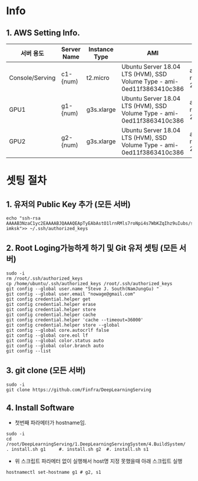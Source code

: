 # Info
## 1. AWS Setting Info.
|서버 용도          |Server Name|Instance Type|AMI                                                                   |Zone           |EBS |Security Gupoup  |
|---------------|-----------|-------------|----------------------------------------------------------------------|---------------|----|-----------------|
|Console/Serving|c1-{num)   |t2.micro     |Ubuntu Server 18.04 LTS (HVM), SSD Volume Type - ami-0ed11f3863410c386|ap-northeast-2c|30G |GPU_SecurityGroup|
|GPU1           |g1-{num)   |g3s.xlarge   |Ubuntu Server 18.04 LTS (HVM), SSD Volume Type - ami-0ed11f3863410c386|ap-northeast-2c|30G |GPU_SecurityGroup|
|GPU2           |g2-{num)   |g3s.xlarge   |Ubuntu Server 18.04 LTS (HVM), SSD Volume Type - ami-0ed11f3863410c386|ap-northeast-2c|30G |GPU_SecurityGroup|


# 셋팅 절차
## 1. 유저의 Public Key 추가 (모든 서버)
```
echo "ssh-rsa AAAAB3NzaC1yc2EAAAABJQAAAQEApTyEAbAstO1lrnRMls7roNpi4s7WbKZqIhz9uIubs/sJGqwruRLsJC4VoVfgLVTXO5WWJ6xIQ0MXpz+Xdx2VliPyFDVMMg0H9MyNjFpN+xgd7HwKM5AxOLc2Z6iJGV4NmFIGdvldI8B7xPae1L3jQn7cdoBkF3MNWV31BcITLUgd5hwXTgQ4pHx+xEIq6pmoSkZMCAcTUr1eECWzyPGy3b35bjXONxysRmvu9eo69HhtqhSBBrAhmsO6ITOqoBorbFw7o5ZP5W5/YGM3zYiYgepl+Bd3GYKdJ7hAbiUPf7dRx3L3+64GDovrzBvLSZZAYdhRzWErcUZwcZS+7pmEwQ== imksk">> ~/.ssh/authorized_keys
```

## 2. Root Loging가능하게 하기 및 Git 유저 셋팅 (모든 서버)
```
sudo -i
rm /root/.ssh/authorized_keys
cp /home/ubuntu/.ssh/authorized_keys /root/.ssh/authorized_keys
git config --global user.name "Steve J. South(NamJungGu) "
git config --global user.email "nowage@gmail.com"
git config credential.helper get
git config credential.helper erase
git config credential.helper store
git config credential.helper cache
git config credential.helper 'cache --timeout=36000'
git config credential.helper store --global
git config --global core.autocrlf false
git config --global core.eol lf
git config --global color.status auto
git config --global color.branch auto
git config --list
```

## 3. git clone (모든 서버)
```
sudo -i
git clone https://github.com/Finfra/DeepLearningServing
```

## 4. Install Software
* 첫번째 파라메터가 hostname임.
```
sudo -i
cd /root/DeepLearningServing/1.DeepLearningServingSystem/4.BuildSystem/
. install.sh g1     #. install.sh g2  #. install.sh s1
```

* 위 스크립트 파라메터 없이 실행해서 host명 지정 못했을때 아래 스크립트 실행
```
hostnamectl set-hostname g1 # g2, s1
```
